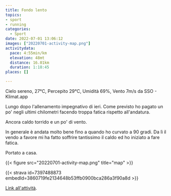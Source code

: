 ```yaml
---
title: Fondo lento
topics:
- sport
- running
categories: 
  - Sport
date: 2022-07-01 13:06:12
images: ["20220701-activity-map.png"]
activitydata:
  pace: 4:55min/km
  elevation: 48mt
  distance: 16.01km
  duration: 1:18:45
places: []

---
```

Cielo sereno, 27°C, Percepito 29°C, Umidità 69%, Vento 7m/s da SSO - Klimat.app

<!--more-->

Lungo dopo l'allenamento impegnativo di ieri. Come previsto ho pagato un po' negli ultimi chilometri facendo troppa fatica rispetto all'andatura.

Ancora caldo torrido e un po' di vento.

In generale è andata molto bene fino a quando ho curvato a 90 gradi. Da lì il vendo a favore mi ha fatto soffrire tantissimo il caldo ed ho iniziato a fare fatica.

Portato a casa.


{{<  figure src="20220701-activity-map.png" title="map" >}}


{{< strava id=7397488873 embedId=3860719fe2134648b53ffb0900bca286a3f90a8d >}}

[Link all'attività](https://strava.com/activities/7397488873).

